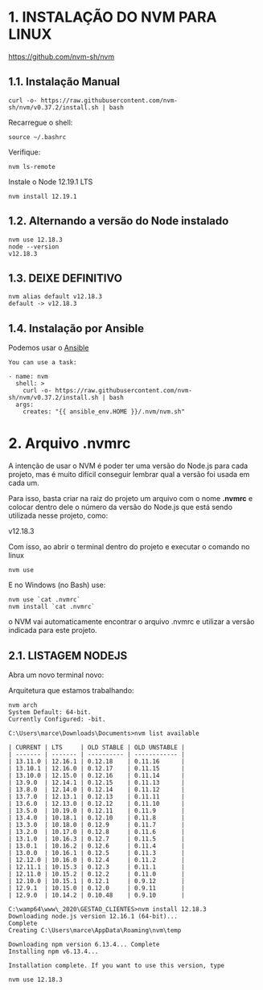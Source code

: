 # 1. INSTALAÇÃO DO NVM PARA LINUX

https://github.com/nvm-sh/nvm


## 1.1. Instalação Manual

```
curl -o- https://raw.githubusercontent.com/nvm-sh/nvm/v0.37.2/install.sh | bash
```

Recarregue o shell:

```
source ~/.bashrc
```

Verifique:

```
nvm ls-remote
```

Instale o Node 12.19.1 LTS

```
nvm install 12.19.1
```


## 1.2. Alternando a versão do Node instalado

```
nvm use 12.18.3
node --version
v12.18.3
```

## 1.3. DEIXE DEFINITIVO

```
nvm alias default v12.18.3
default -> v12.18.3
```

## 1.4. Instalação por Ansible

Podemos usar o [Ansible](docs/ANSIBLE_AUTOMACAO.md)

```
You can use a task:

- name: nvm
  shell: >
    curl -o- https://raw.githubusercontent.com/nvm-sh/nvm/v0.37.2/install.sh | bash
  args:
    creates: "{{ ansible_env.HOME }}/.nvm/nvm.sh"
```


# 2. Arquivo .nvmrc

A intenção de usar o NVM é poder ter uma versão do Node.js para cada projeto, mas é muito difícil conseguir lembrar qual a versão foi usada em cada um.

Para isso, basta criar na raiz do projeto um arquivo com o nome **.nvmrc** e colocar dentro dele o número da versão do Node.js que está sendo utilizada nesse projeto, como:

v12.18.3

Com isso, ao abrir o terminal dentro do projeto e executar o comando no linux

```
nvm use
``` 
 
E no Windows (no Bash) use:

```
nvm use `cat .nvmrc`
nvm install `cat .nvmrc`
```

o NVM vai automaticamente encontrar o arquivo .nvmrc e utilizar a versão indicada para este projeto.


## 2.1. LISTAGEM NODEJS

Abra um novo terminal novo:

Arquitetura que estamos trabalhando:

```
nvm arch
System Default: 64-bit.
Currently Configured: -bit.
```
```
C:\Users\marce\Downloads\Documents>nvm list available

| CURRENT | LTS     | OLD STABLE | OLD UNSTABLE |
| ------- | ------- | ---------- | ------------ |
| 13.11.0 | 12.16.1 | 0.12.18    | 0.11.16      |
| 13.10.1 | 12.16.0 | 0.12.17    | 0.11.15      |
| 13.10.0 | 12.15.0 | 0.12.16    | 0.11.14      |
| 13.9.0  | 12.14.1 | 0.12.15    | 0.11.13      |
| 13.8.0  | 12.14.0 | 0.12.14    | 0.11.12      |
| 13.7.0  | 12.13.1 | 0.12.13    | 0.11.11      |
| 13.6.0  | 12.13.0 | 0.12.12    | 0.11.10      |
| 13.5.0  | 10.19.0 | 0.12.11    | 0.11.9       |
| 13.4.0  | 10.18.1 | 0.12.10    | 0.11.8       |
| 13.3.0  | 10.18.0 | 0.12.9     | 0.11.7       |
| 13.2.0  | 10.17.0 | 0.12.8     | 0.11.6       |
| 13.1.0  | 10.16.3 | 0.12.7     | 0.11.5       |
| 13.0.1  | 10.16.2 | 0.12.6     | 0.11.4       |
| 13.0.0  | 10.16.1 | 0.12.5     | 0.11.3       |
| 12.12.0 | 10.16.0 | 0.12.4     | 0.11.2       |
| 12.11.1 | 10.15.3 | 0.12.3     | 0.11.1       |
| 12.11.0 | 10.15.2 | 0.12.2     | 0.11.0       |
| 12.10.0 | 10.15.1 | 0.12.1     | 0.9.12       |
| 12.9.1  | 10.15.0 | 0.12.0     | 0.9.11       |
| 12.9.0  | 10.14.2 | 0.10.48    | 0.9.10       |
```

```
C:\wamp64\www\_2020\GESTAO_CLIENTES>nvm install 12.18.3
Downloading node.js version 12.16.1 (64-bit)...
Complete
Creating C:\Users\marce\AppData\Roaming\nvm\temp

Downloading npm version 6.13.4... Complete
Installing npm v6.13.4...

Installation complete. If you want to use this version, type

nvm use 12.18.3
```
